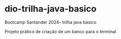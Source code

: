 # dio-trilha-java-basico
Bootcamp Santander 2024- trilha java básico

Projeto prático de criação de um banco para o terminal

